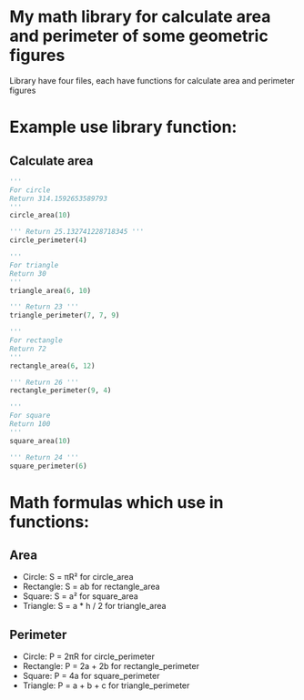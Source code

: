 # My math library for calculate area and perimeter of some geometric figures

Library have four files, each have functions for calculate area and perimeter figures

# Example use library function:

## Calculate area
```python
'''
For circle
Return 314.1592653589793
'''
circle_area(10)

''' Return 25.132741228718345 '''
circle_perimeter(4)

'''
For triangle
Return 30
'''
triangle_area(6, 10)

''' Return 23 '''
triangle_perimeter(7, 7, 9)

'''
For rectangle
Return 72
'''
rectangle_area(6, 12)

''' Return 26 '''
rectangle_perimeter(9, 4)

'''
For square
Return 100
'''
square_area(10)

''' Return 24 '''
square_perimeter(6)
```

# Math formulas which use in functions:
## Area
- Circle: S = πR²           for circle_area
- Rectangle: S = ab         for rectangle_area
- Square: S = a²            for square_area
- Triangle: S = a * h / 2   for triangle_area

## Perimeter
- Circle: P = 2πR           for circle_perimeter
- Rectangle: P = 2a + 2b    for rectangle_perimeter
- Square: P = 4a            for square_perimeter
- Triangle: P = a + b + c   for triangle_perimeter
